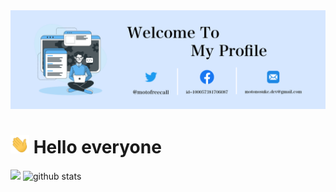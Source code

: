 <img  src="./Portfolio-Banner-Profile-1920x600.png" />

<h1><img src="https://raw.githubusercontent.com/ABSphreak/ABSphreak/master/gifs/Hi.gif" width="30px">&nbspHello everyone</h1>

<div display='flex' justify-content='space-between' width='100%' >
    <img width='40%' src="https://github-readme-stats.vercel.app/api/top-langs?username=Motonosuke&show_icons=true&locale=en&layout=compact" />
<img width='45%' src="https://github-readme-stats.vercel.app/api?username=Motonosuke&count_private=true&show_icons=true" alt="github stats" />
 </div>



